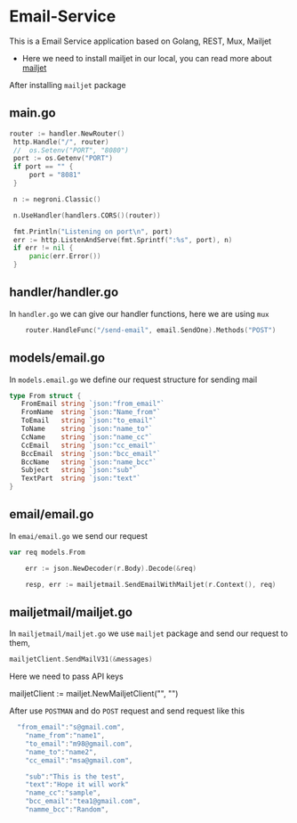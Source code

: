 # Email-Service
This is a Email Service application based on Golang, REST, Mux, Mailjet


 * Here we need to install mailjet in our local, you can read more about 
 [mailjet](https://github.com/mailjet/mailjet-apiv3-go) 
 
 After installing `mailjet` package

  ## main.go
   
   ``` go
   router := handler.NewRouter()
	http.Handle("/", router)
	//	os.Setenv("PORT", "8080")
	port := os.Getenv("PORT")
	if port == "" {
		port = "8081"
	}

	n := negroni.Classic()

	n.UseHandler(handlers.CORS()(router))

	fmt.Println("Listening on port\n", port)
	err := http.ListenAndServe(fmt.Sprintf(":%s", port), n)
	if err != nil {
		panic(err.Error())
	}


   ```

 ## handler/handler.go

   In `handler.go` we can give our handler functions, here we are using `mux`

```go
    router.HandleFunc("/send-email", email.SendOne).Methods("POST")
```	

	



## models/email.go

In `models.email.go` we define our request structure for sending mail 

 ```go
 type From struct {
	FromEmail string `json:"from_email"`
	FromName  string `json:"Name_from"`
	ToEmail   string `json:"to_email"`
	ToName    string `json:"name_to"`
	CcName    string `json:"name_cc"`
	CcEmail   string `json:"cc_email"`
	BccEmail  string `json:"bcc_email"`
	BccName   string `json:"name_bcc"`
	Subject   string `json:"sub"`
	TextPart  string `json:"text"`
}
```

 ## email/email.go

In `emai/email.go` we send our request

```go
var req models.From

	err := json.NewDecoder(r.Body).Decode(&req)

	resp, err := mailjetmail.SendEmailWithMailjet(r.Context(), req)
``` 

 ## mailjetmail/mailjet.go

In `mailjetmail/mailjet.go` we use `mailjet` package and send our request to them, 

```go
mailjetClient.SendMailV31(&messages)
```
Here we need to pass API keys 

mailjetClient := mailjet.NewMailjetClient("", "")

After use `POSTMAN` and do `POST` request and send request like this 

```go
  "from_email":"s@gmail.com",
    "name_from":"name1",
    "to_email":"m98@gmail.com",
    "name_to":"name2",
    "cc_email":"msa@gmail.com",

    "sub":"This is the test",
    "text":"Hope it will work"
    "name_cc":"sample",
    "bcc_email":"tea1@gmail.com",
    "namme_bcc":"Random",

```
 

